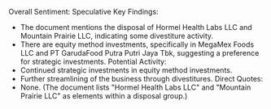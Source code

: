 Overall Sentiment: Speculative
Key Findings:
- The document mentions the disposal of Hormel Health Labs LLC and Mountain Prairie LLC, indicating some divestiture activity.
- There are equity method investments, specifically in MegaMex Foods LLC and PT GarudaFood Putra Putri Jaya Tbk, suggesting a preference for strategic investments.
Potential Activity:
- Continued strategic investments in equity method investments.
- Further streamlining of the business through divestitures.
Direct Quotes:
- None. (The document lists "Hormel Health Labs LLC" and "Mountain Prairie LLC" as elements within a disposal group.)
